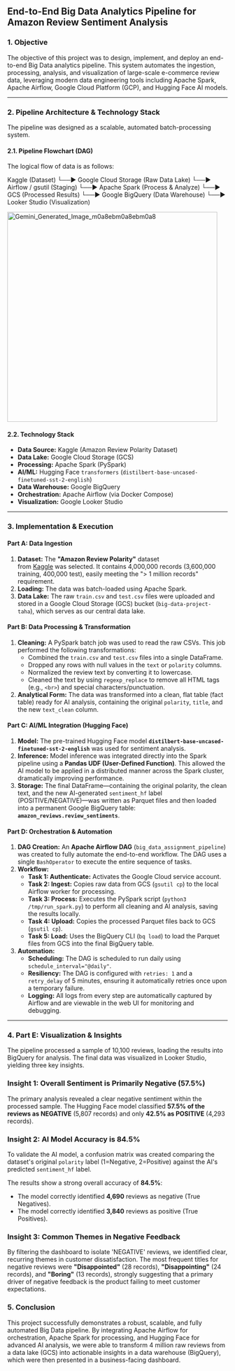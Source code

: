 ## End-to-End Big Data Analytics Pipeline for Amazon Review Sentiment Analysis

### **1. Objective**

The objective of this project was to design, implement, and deploy an end-to-end Big Data analytics pipeline. This system automates the ingestion, processing, analysis, and visualization of large-scale e-commerce review data, leveraging modern data engineering tools including Apache Spark, Apache Airflow, Google Cloud Platform (GCP), and Hugging Face AI models.

---

### **2. Pipeline Architecture & Technology Stack**

The pipeline was designed as a scalable, automated batch-processing system.

#### **2.1. Pipeline Flowchart (DAG)**
The logical flow of data is as follows:

Kaggle (Dataset) └──► Google Cloud Storage (Raw Data Lake) └──► Airflow / gsutil (Staging) └──► Apache Spark (Process & Analyze) └──► GCS (Processed Results) └──► Google BigQuery (Data Warehouse) └──► Looker Studio (Visualization)

<img width="480" height="480" alt="Gemini_Generated_Image_m0a8ebm0a8ebm0a8" src="https://github.com/user-attachments/assets/e3f07176-94c0-4670-9998-faae78fa5d2a" />


#### **2.2. Technology Stack**
* **Data Source:** Kaggle (Amazon Review Polarity Dataset)
* **Data Lake:** Google Cloud Storage (GCS)
* **Processing:** Apache Spark (PySpark)
* **AI/ML:** Hugging Face `transformers` (`distilbert-base-uncased-finetuned-sst-2-english`)
* **Data Warehouse:** Google BigQuery
* **Orchestration:** Apache Airflow (via Docker Compose)
* **Visualization:** Google Looker Studio

---

### **3. Implementation & Execution**

#### **Part A: Data Ingestion**
1.  **Dataset:** The **"Amazon Review Polarity"** dataset <a href="https://www.kaggle.com/datasets/kritanjalijain/amazon-reviews?resource=download" title=""></a><br>from <a href="" target="_blank">Kaggle</a> was selected. It contains 4,000,000 records (3,600,000 training, 400,000 test), easily meeting the "> 1 million records" requirement.
2.  **Loading:** The data was batch-loaded using Apache Spark.
3.  **Data Lake:** The raw `train.csv` and `test.csv` files were uploaded and stored in a Google Cloud Storage (GCS) bucket (`big-data-project-taha`), which serves as our central data lake.

#### **Part B: Data Processing & Transformation**
1.  **Cleaning:** A PySpark batch job was used to read the raw CSVs. This job performed the following transformations:
    * Combined the `train.csv` and `test.csv` files into a single DataFrame.
    * Dropped any rows with null values in the `text` or `polarity` columns.
    * Normalized the review text by converting it to lowercase.
    * Cleaned the text by using `regexp_replace` to remove all HTML tags (e.g., `<br>`) and special characters/punctuation.
2.  **Analytical Form:** The data was transformed into a clean, flat table (fact table) ready for AI analysis, containing the original `polarity`, `title`, and the new `text_clean` column.

#### **Part C: AI/ML Integration (Hugging Face)**
1.  **Model:** The pre-trained Hugging Face model **`distilbert-base-uncased-finetuned-sst-2-english`** was used for sentiment analysis.
2.  **Inference:** Model inference was integrated directly into the Spark pipeline using a **Pandas UDF (User-Defined Function)**. This allowed the AI model to be applied in a distributed manner across the Spark cluster, dramatically improving performance.
3.  **Storage:** The final DataFrame—containing the original polarity, the clean text, and the new AI-generated `sentiment_hf` label (POSITIVE/NEGATIVE)—was written as Parquet files and then loaded into a permanent Google BigQuery table: **`amazon_reviews.review_sentiments`**.

#### **Part D: Orchestration & Automation**
1.  **DAG Creation:** An **Apache Airflow DAG** (`big_data_assignment_pipeline`) was created to fully automate the end-to-end workflow. The DAG uses a single `BashOperator` to execute the entire sequence of tasks.
2.  **Workflow:**
    * **Task 1: Authenticate:** Activates the Google Cloud service account.
    * **Task 2: Ingest:** Copies raw data from GCS (`gsutil cp`) to the local Airflow worker for processing.
    * **Task 3: Process:** Executes the PySpark script (`python3 /tmp/run_spark.py`) to perform all cleaning and AI analysis, saving the results locally.
    * **Task 4: Upload:** Copies the processed Parquet files back to GCS (`gsutil cp`).
    * **Task 5: Load:** Uses the BigQuery CLI (`bq load`) to load the Parquet files from GCS into the final BigQuery table.
3.  **Automation:**
    * **Scheduling:** The DAG is scheduled to run daily using `schedule_interval="@daily"`.
    * **Resiliency:** The DAG is configured with `retries: 1` and a `retry_delay` of 5 minutes, ensuring it automatically retries once upon a temporary failure.
    * **Logging:** All logs from every step are automatically captured by Airflow and are viewable in the web UI for monitoring and debugging.

---

### **4. Part E: Visualization & Insights**

The pipeline processed a sample of 10,100 reviews, loading the results into BigQuery for analysis. The final data was visualized in Looker Studio, yielding three key insights.

### Insight 1: Overall Sentiment is Primarily Negative (57.5%)

The primary analysis revealed a clear negative sentiment within the processed sample. The Hugging Face model classified **57.5% of the reviews as NEGATIVE** (5,807 records) and only **42.5% as POSITIVE** (4,293 records).

### Insight 2: AI Model Accuracy is 84.5%

To validate the AI model, a confusion matrix was created comparing the dataset's original `polarity` label (1=Negative, 2=Positive) against the AI's predicted `sentiment_hf` label.

The results show a strong overall accuracy of **84.5%**:

  * The model correctly identified **4,690** reviews as negative (True Negatives).
  * The model correctly identified **3,840** reviews as positive (True Positives).

### Insight 3: Common Themes in Negative Feedback

By filtering the dashboard to isolate 'NEGATIVE' reviews, we identified clear, recurring themes in customer dissatisfaction. The most frequent titles for negative reviews were **"Disappointed"** (28 records), **"Disappointing"** (24 records), and **"Boring"** (13 records), strongly suggesting that a primary driver of negative feedback is the product failing to meet customer expectations.

### **5. Conclusion**

This project successfully demonstrates a robust, scalable, and fully automated Big Data pipeline. By integrating Apache Airflow for orchestration, Apache Spark for processing, and Hugging Face for advanced AI analysis, we were able to transform 4 million raw reviews from a data lake (GCS) into actionable insights in a data warehouse (BigQuery), which were then presented in a business-facing dashboard.
